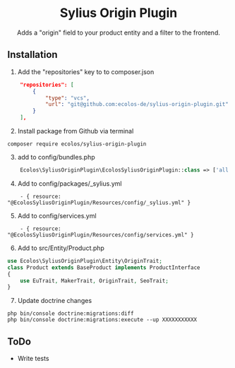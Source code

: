 <h1 align="center">Sylius Origin Plugin</h1>

<p align="center">Adds a "origin" field to your product entity and a filter to the frontend.</p>

## Installation
1. Add the "repositories" key to to composer.json
```json
    "repositories": [
        {
            "type": "vcs",
            "url": "git@github.com:ecolos-de/sylius-origin-plugin.git"
        }
    ],
```

2. Install package from Github via terminal
```shell script
composer require ecolos/sylius-origin-plugin
```

3. add to config/bundles.php
```php
    Ecolos\SyliusOriginPlugin\EcolosSyliusOriginPlugin::class => ['all' => true],
```

4. Add to config/packages/_sylius.yml
```twig
    - { resource: "@EcolosSyliusOriginPlugin/Resources/config/_sylius.yml" }
```

5. Add to config/services.yml
```twig
    - { resource: "@EcolosSyliusOriginPlugin/Resources/config/services.yml" }
```

6. Add to src/Entity/Product.php
```php
use Ecolos\SyliusOriginPlugin\Entity\OriginTrait;
class Product extends BaseProduct implements ProductInterface
{ 
    use EuTrait, MakerTrait, OriginTrait, SeoTrait;
}
```

7. Update doctrine changes
```shell script
php bin/console doctrine:migrations:diff
php bin/console doctrine:migrations:execute --up XXXXXXXXXXX
```

<h2>ToDo</h2>

<ul>
<li>Write tests</li>
</ul>

